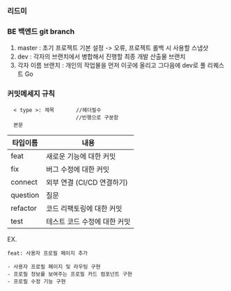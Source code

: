 ### 리드미


### BE 백엔드 git branch

1. master : 초기 프로젝트 기본 설정 -> 오류, 프로젝트 롤백 시 사용할 스냅샷
2. dev : 각자의 브랜치에서 병합해서 진행할 최종 개발 산출물 브랜치
3. 각자 이름 브랜치 : 개인의 작업물을 먼저 이곳에 올리고 그다음에 dev로 풀 리퀘스트 Go

### 커밋메세지 규칙 
~~~
  < type >: 제목       //헤더필수
                      //빈행으로 구분함
  본문
~~~
|타입이름|내용
|------|---|
feat|	새로운 기능에 대한 커밋
fix|	버그 수정에 대한 커밋
connect|	외부 연결 (CI/CD 연결하기) 
question|   질문
refactor|	코드 리팩토링에 대한 커밋
test|	테스트 코드 수정에 대한 커밋

 EX. 
 ~~~
 feat: 사용자 프로필 페이지 추가
 
 - 사용자 프로필 페이지 및 라우팅 구현
 - 프로필 정보를 보여주는 프로필 카드 컴포넌트 구현
 - 프로필 수정 기능 구현
 ~~~